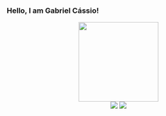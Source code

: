 ### Hello, I am Gabriel Cássio!
<div align="center">
  <a href="https://github.com/GabrielCassio">
  <img height="180em" src="https://github-readme-stats.vercel.app/api?username=GabrielCassio&show_icons=true&theme=dark&include_all_commits=true&count_private=true"/>
  
<div>
  <a href="https://instagram.com/gabriel.cassio1"><img src="https://img.shields.io/badge/Instagram-E4405F?style=for-the-badge&logo=instagram&logoColor=white" target="_blank"></a>
  <a href="https://www.linkedin.com/in/gabriel-c-3381a1211"><img src="https://img.shields.io/badge/LinkedIn-0077B5?style=for-the-badge&logo=linkedin&logoColor=white target="_blank"></a>

<div>
